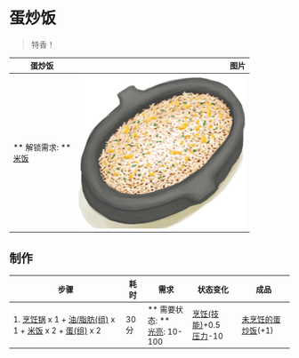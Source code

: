 # 蛋炒饭  
> 特香！  
  
  蛋炒饭  |   图片   
 ----  |  ----:   
 ** 解锁需求: **<br>[米饭](RiceCooked.md)  |  <img decoding="async" src="Sprite/EggFriedRice.png" href="a.md" style="max-width:300px;max-height:300px;">   
  
## 制作  
步骤  |  耗时  |  需求  |  状态变化  |  成品  
----  |  ----  |  ----  |  ----  |  ----  
1. [烹饪锅](CookingPot.md) x 1 + [油/脂肪(组)](GpTag_OilFat.md) x 1 + [米饭](RiceCooked.md) x 2 + [蛋(组)](GpTag_Egg.md) x 2  |  30分  |  ** 需要状态: **<br>[光亮](Light.md): 10-100  |  [烹饪(技能)](Skill_Cooking.md)+0.5<br>[压力](Stress.md)-10  |  [未烹饪的蛋炒饭](EggFriedRiceUncooked.md)(+1)  


<script>document.title="蛋炒饭 - 卡牌生存百科 Card Survival Wiki";</script>